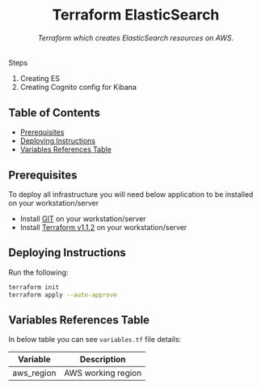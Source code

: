 <h1 align="center">Terraform ElasticSearch</h1>

<h6 align="center">Terraform which creates ElasticSearch resources on AWS.</h6>

Steps
1. Creating ES
2. Creating Cognito config for Kibana

## Table of Contents

- [Prerequisites](#prerequisites)
- [Deploying Instructions](#deploying-instructions)
- [Variables References Table](#variables-references-table)

## Prerequisites
To deploy all infrastructure you will need below application to be installed on your workstation/server
+ Install [GIT](https://github.com/git-guides/install-git) on your workstation/server
+ Install [Terraform v1.1.2](https://learn.hashicorp.com/tutorials/terraform/install-cli) on your workstation/server


## Deploying Instructions

  Run the following:
   ```bash
   terraform init
   terraform apply --auto-approve
   ```

## Variables References Table

In below table you can see `variables.tf` file details:

| Variable | Description |
| -------- | ----------- |
| aws_region | AWS working region |

